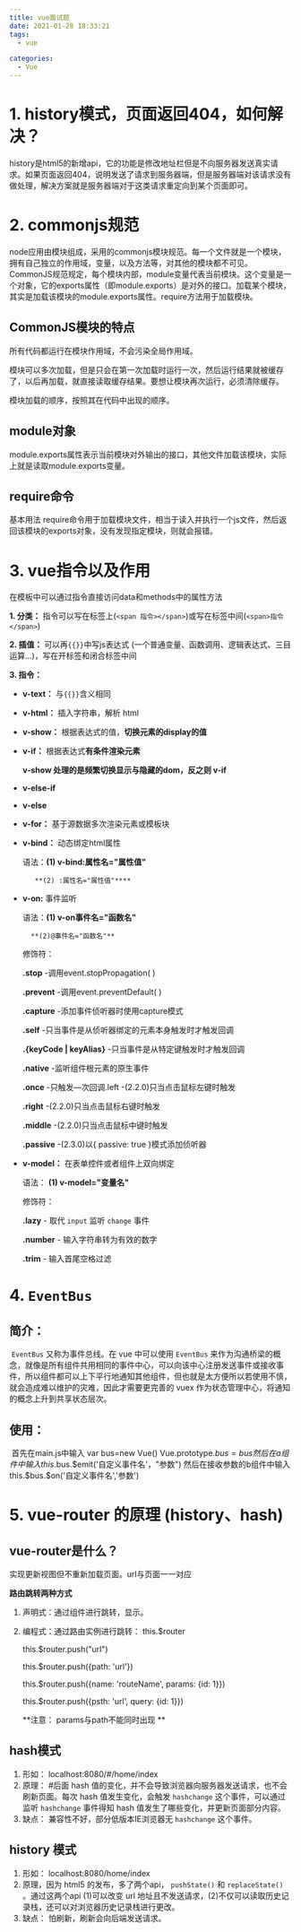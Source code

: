 ```yaml
---
title: vue面试题
date: 2021-01-28 18:33:21
tags: 
  - vue

categories: 
  - Vue
---
```


# 1. history模式，页面返回404，如何解决？

history是html5的新增api，它的功能是修改地址栏但是不向服务器发送真实请求。如果页面返回404，说明发送了请求到服务器端，但是服务器端对该请求没有做处理，解决方案就是服务器端对于这类请求重定向到某个页面即可。

   

# 2. commonjs规范

  node应用由模块组成，采用的commonjs模块规范。每一个文件就是一个模块，拥有自己独立的作用域，变量，以及方法等，对其他的模块都不可见。CommonJS规范规定，每个模块内部，module变量代表当前模块。这个变量是一个对象，它的exports属性（即module.exports）是对外的接口。加载某个模块，其实是加载该模块的module.exports属性。require方法用于加载模块。

## CommonJS模块的特点

所有代码都运行在模块作用域，不会污染全局作用域。

模块可以多次加载，但是只会在第一次加载时运行一次，然后运行结果就被缓存了，以后再加载，就直接读取缓存结果。要想让模块再次运行，必须清除缓存。

模块加载的顺序，按照其在代码中出现的顺序。

## module对象

module.exports属性表示当前模块对外输出的接口，其他文件加载该模块，实际上就是读取module.exports变量。

## require命令

基本用法  require命令用于加载模块文件，相当于读入并执行一个js文件，然后返回该模块的exports对象，没有发现指定模块，则就会报错。



# 3. vue指令以及作用

在模板中可以通过指令直接访问data和methods中的属性方法

**1. 分类：** 指令可以写在标签上(`<span 指令></span>`)或写在标签中间(`<span>指令</span>`)

**2. 插值：** 可以再`{{}}`中写js表达式 (一个普通变量、函数调用、逻辑表达式、三目运算...)，写在开标签和闭合标签中间

**3. 指令：**

- **v-text：** 与`{{}}`含义相同

- **v-html：** 插入字符串，解析 html

- **v-show：** 根据表达式的值，**切换元素的display的值**

- **v-if：** 根据表达式**有条件渲染元素**

  **v-show 处理的是频繁切换显示与隐藏的dom，反之则 v-if**

- **v-else-if**

- **v-else**

- **v-for：** 基于源数据多次渲染元素或模板块

- **v-bind：** 动态绑定html属性

  语法：**(1) v-bind:属性名="属性值"**

    	 **(2) :属性名="属性值"****

- **v-on:** 事件监听

  语法：**(1) v-on事件名="函数名"**

        **(2)@事件名="函数名"**

  修饰符：

  **.stop** -调用event.stopPropagation( ) 

  **.prevent** -调用event.preventDefault( ) 

  **.capture** -添加事件侦听器时使用capture模式

  **.self** -只当事件是从侦听器绑定的元素本身触发时才触发回调

  **.{keyCode | keyAlias}** -只当事件是从特定键触发时才触发回调

  **.native** -监听组件根元素的原生事件

  **.once** -只触发—次回调.left -(2.2.0)只当点击鼠标左键时触发

  **.right** -(2.2.0)只当点击鼠标右键时触发

  **.middle** -(2.2.0)只当点击鼠标中键时触发

  **.passive** -(2.3.0)以{ passive: true }模式添加侦听器

- **v-model：** 在表单控件或者组件上双向绑定

  语法： **(1) v-model="变量名"**

  修饰符：

  **.lazy** - 取代 `input` 监听 `change` 事件

  **.number** - 输入字符串转为有效的数字

  **.trim** - 输入首尾空格过滤



# 4. `EventBus`

## 简介：

​	`EventBus` 又称为事件总线。在 vue 中可以使用 `EventBus` 来作为沟通桥梁的概念，就像是所有组件共用相同的事件中心，可以向该中心注册发送事件或接收事件，所以组件都可以上下平行地通知其他组件，但也就是太方便所以若使用不慎，就会造成难以维护的灾难，因此才需要更完善的 vuex 作为状态管理中心，将通知的概念上升到共享状态层次。

## 使用：

​	首先在main.js中输入 var bus=new Vue() Vue.prototype.$bus=bus 然后 在a组件中输入this.$bus.$emit('自定义事件名'，"参数") 然后在接收参数的b组件中输入this.$bus.$on('自定义事件名','参数')



# 5. vue-router 的原理 (history、hash)

## vue-router是什么？

实现更新视图但不重新加载页面。url与页面一一对应

**路由跳转两种方式**

1. 声明式：通过<router-link></router-link>组件进行跳转，<router-view />显示。

2. 编程式：通过路由实例进行跳转： this.$router

   this.$router.push("url")

   this.$router.push({path: 'url'})

   this.$router.push({name: 'routeName', params: {id: 1}})

   this.$router.push({psth: 'url', query: {id: 1}})

   **注意： params与path不能同时出现 **

## hash模式

1. 形如： localhost:8080/#/home/index
2. 原理： #后面 hash 值的变化，并不会导致浏览器向服务器发送请求，也不会刷新页面。每次 hash 值发生变化，会触发 `hashchange` 这个事件，可以通过监听 `hashchange` 事件得知 hash 值发生了哪些变化，并更新页面部分内容。
3. 缺点： 兼容性不好，部分低版本IE浏览器无 `hashchange` 这个事件。

## history 模式

1. 形如： localhost:8080/home/index
2. 原理，因为 html5 的发布，多了两个api， `pushState()` 和 `replaceState()` 。通过这两个api (1)可以改变 url 地址且不发送请求，(2)不仅可以读取历史记录栈，还可以对浏览器历史记录栈进行更改。
3. 缺点： 怕刷新，刷新会向后端发送请求。